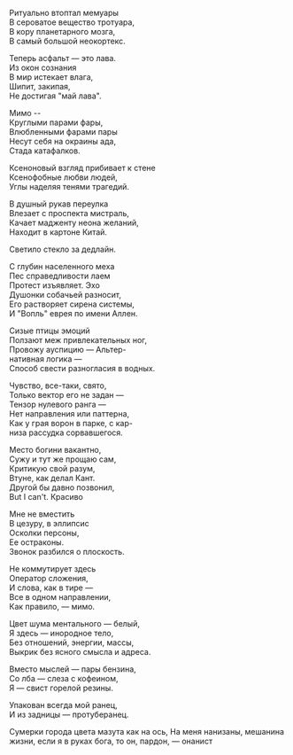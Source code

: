 Ритуально втоптал мемуары  
В сероватое вещество тротуара,  
В кору планетарного мозга,  
В самый большой неокортекс.  

Теперь асфальт — это лава.  
Из окон сознания  
В мир истекает влага,  
Шипит, закипая,  
Не достигая "май лава".   

Мимо --   
Круглыми парами фары,  
Влюбленными фарами пары  
Несут себя на окраины ада,  
Стада катафалков. 

Ксеноновый взгляд прибивает к стене  
Ксенофобные любви людей,  
Углы наделяя тенями трагедий.  

В душный рукав переулка  
Влезает с проспекта мистраль,  
Качает мадженту неона желаний,  
Находит в картоне Китай.

Светило стекло за дедлайн.

С глубин населенного меха  
Пес справедливости лаем  
Протест изъявляет. Эхо  
Душонки собачьей разносит,  
Его растворяет сирена системы,  
И "Вопль" еврея по имени Аллен.  

Сизые птицы эмоций  
Ползают меж привлекательных ног,  
Провожу ауспицию — Альтер-  
нативная логика —  
Способ свести разногласия в водных.

Чувство, все-таки, свято,  
Только вектор его не задан —  
Тензор нулевого ранга —  
Нет направления или паттерна,  
Как у грая ворон в парке, с кар-  
низа рассудка сорвавшегося.

Место богини вакантно,  
Сужу и тут же прощаю сам,  
Критикую свой разум,  
Втуне, как делал Кант.  
Другой бы давно позвонил,  
But I can't. Красиво

Мне не вместить  
В цезуру, в эллипсис  
Осколки персоны,  
Ее остраконы.  
Звонок разбился о плоскость.

Не коммутирует здесь  
Оператор сложения,  
И слова, как в тире —  
Все в одном направлении,  
Как правило, — мимо.

Цвет шума ментального — белый,  
Я здесь — инородное тело,  
Без отношений, энергии, массы,  
Выкрик без ясного смысла и адреса.

Вместо мыслей — пары бензина,  
Со лба — слеза с кофеином,  
Я — свист горелой резины.  

Упакован всегда мой ранец,  
И из задницы — протуберанец.  
  
Сумерки города цвета мазута 
как на ось, На меня нанизаны, 
мешанина жизни,
если я в руках бога, 
то он, пардон, — онанист










